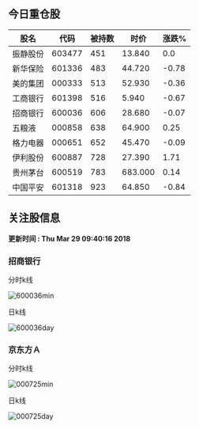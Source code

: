 
## 今日重仓股 

|股名|代码|被持数|时价|涨跌%|
|---|---|---|---|---|
|振静股份|603477|451|13.840|0.0|
|新华保险|601336|483|44.720|-0.78|
|美的集团|000333|513|52.930|-0.36|
|工商银行|601398|516|5.940|-0.67|
|招商银行|600036|606|28.680|-0.07|
|五粮液|000858|638|64.900|0.25|
|格力电器|000651|652|45.470|-0.09|
|伊利股份|600887|728|27.390|1.71|
|贵州茅台|600519|783|683.000|0.14|
|中国平安|601318|923|64.850|-0.84|

## 关注股信息
**更新时间 : Thu Mar 29 09:40:16 2018**
### 招商银行 
分时k线

![600036min](http://image.sinajs.cn/newchart/min/n/sh600036.gif)

日k线

![600036day](http://image.sinajs.cn/newchart/daily/n/sh600036.gif)

### 京东方Ａ 
分时k线

![000725min](http://image.sinajs.cn/newchart/min/n/sz000725.gif)

日k线

![000725day](http://image.sinajs.cn/newchart/daily/n/sz000725.gif)
